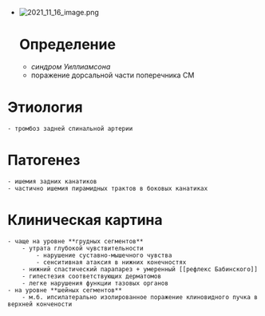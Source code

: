 - ![2021_11_16_image.png](https://cdn.logseq.com/%2F90d07cd0-0c20-405f-b80f-bbc874a0823a26cd7f60-6b4f-41da-b4c1-b70e929291002021_11_16_image.png?Expires=4790674086&Signature=gCjFa3~CurkmRZqkzwxUphQ7KVfK7lYsRGcfKomdCdLe2FFvVkcKMgVJAzZ0-FyfJTGFn28KPrk6y31ckb1xBzymTSK~-uUa5ryakY1ZyysuX8ExpXnxjN3oN5RltDoClVwo9rkLuQP3TsIXSIE-S8qNKkCYr1grlxxWi4864FYEhk3czy6sxDUk~gHUJDIXK5~Uylh2uzPYiaCRUuZkpstCOdzzaP780kEsJTPw2WMpL-R~JyXuQc12tsfZ64oGp0FKxTXJ3-N~h5AkmKKr6Hdyfih4Huf-4nmSLq900yz4lInWeG2fLxoxu4~7yoXwCtyn3FdI15fnPc5qjbOd0A__&Key-Pair-Id=APKAJE5CCD6X7MP6PTEA) 
  # Определение
	- *синдром Уиллиамсона*
	- поражение дорсальной части поперечника СМ
# Этиология
	- тромбоз задней спинальной артерии
# Патогенез
	- ишемия задних канатиков
	- частично ишемия пирамидных трактов в боковых канатиках
# Клиническая картина
	- чаще на уровне **грудных сегментов**
		- утрата глубокой чувствительности
			- нарушение суставно-мышечного чувства
			- сенситивная атаксия в нижних конечностях
		- нижний спастический парапарез + умеренный [[рефлекс Бабинского]]
		- гипестезия соответствующих дерматомов
		- легке нарушения функции тазовых органов
	- на уровне **шейных сегментов**
		- м.б. ипсилатерально изолированное поражение клиновидного пучка в верхней кончености